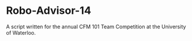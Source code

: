 # Robo-Advisor-14
A script written for the annual CFM 101 Team Competition at the University of Waterloo.
